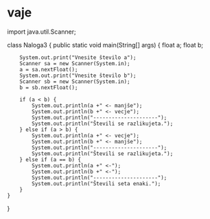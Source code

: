 # vaje
import java.util.Scanner;

class Naloga3 {
    public static void main(String[] args) {
        float a;
        float b;

        System.out.print("Vnesite število a");
        Scanner sa = new Scanner(System.in);
        a = sa.nextFloat();
        System.out.print("Vnesite število b");
        Scanner sb = new Scanner(System.in);
        b = sb.nextFloat();

        if (a < b) {
            System.out.println(a +" <- manjše");
            System.out.println(b +" <- vecje");
            System.out.println("---------------------");
            System.out.println("Števili se razlikujeta.");
        } else if (a > b) {
            System.out.println(a +" <- vecje");
            System.out.println(b +" <- manjše");
            System.out.println("---------------------");
            System.out.println("Števili se razlikujeta.");
        } else if (a == b) {
            System.out.println(a +" <-");
            System.out.println(b +" <-");
            System.out.println("---------------------");
            System.out.println("Števili seta enaki.");
        }
    }
}
